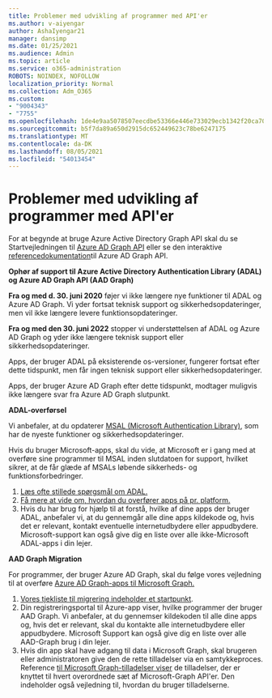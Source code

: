 ```yaml
---
title: Problemer med udvikling af programmer med API'er
ms.author: v-aiyengar
author: AshaIyengar21
manager: dansimp
ms.date: 01/25/2021
ms.audience: Admin
ms.topic: article
ms.service: o365-administration
ROBOTS: NOINDEX, NOFOLLOW
localization_priority: Normal
ms.collection: Adm_O365
ms.custom:
- "9004343"
- "7755"
ms.openlocfilehash: 1de4e9aa5078507eecdbe53366e446e733029ecb1342f20ca701fa7f95a06fa9
ms.sourcegitcommit: b5f7da89a650d2915dc652449623c78be6247175
ms.translationtype: MT
ms.contentlocale: da-DK
ms.lasthandoff: 08/05/2021
ms.locfileid: "54013454"
---
```

# <a name="issues-developing-applications-with-apis"></a>Problemer med udvikling af programmer med API'er

For at begynde at bruge Azure Active Directory Graph API skal du se Startvejledningen til [Azure AD Graph API](https://docs.microsoft.com/azure/active-directory/develop/microsoft-graph-intro) eller se den interaktive [referencedokumentation](https://docs.microsoft.com/previous-versions/azure/ad/graph/api/api-catalog)til Azure AD Graph API.

**Ophør af support til Azure Active Directory Authentication Library (ADAL) og Azure AD Graph API (AAD Graph)**

**Fra og med d. 30. juni 2020** føjer vi ikke længere nye funktioner til ADAL og Azure AD Graph. Vi yder fortsat teknisk support og sikkerhedsopdateringer, men vil ikke længere levere funktionsopdateringer.

**Fra og med den 30. juni 2022** stopper vi understøttelsen af ADAL og Azure AD Graph og yder ikke længere teknisk support eller sikkerhedsopdateringer.

Apps, der bruger ADAL på eksisterende os-versioner, fungerer fortsat efter dette tidspunkt, men får ingen teknisk support eller sikkerhedsopdateringer.

Apps, der bruger Azure AD Graph efter dette tidspunkt, modtager muligvis ikke længere svar fra Azure AD Graph slutpunkt.

**ADAL-overførsel**

Vi anbefaler, at du opdaterer [MSAL (Microsoft Authentication Library)](https://docs.microsoft.com/azure/active-directory/develop/v2-overview), som har de nyeste funktioner og sikkerhedsopdateringer.

Hvis du bruger Microsoft-apps, skal du vide, at Microsoft er i gang med at overføre sine programmer til MSAL inden slutdatoen for support, hvilket sikrer, at de får glæde af MSALs løbende sikkerheds- og funktionsforbedringer.

1. [Læs ofte stillede spørgsmål om ADAL.](https://docs.microsoft.com/azure/active-directory/develop/msal-migration#frequently-asked-questions-faq)
1. [Få mere at vide om, hvordan du overfører apps på pr. platform.](https://docs.microsoft.com/azure/active-directory/develop/msal-migration#frequently-asked-questions-faq)
1. Hvis du har brug for hjælp til at forstå, hvilke af dine apps der bruger ADAL, anbefaler vi, at du gennemgår alle dine apps kildekode og, hvis det er relevant, kontakt eventuelle internetudbydere eller appudbydere. Microsoft-support kan også give dig en liste over alle ikke-Microsoft ADAL-apps i din lejer.

**AAD Graph Migration**

For programmer, der bruger Azure AD Graph, skal du følge vores vejledning til at overføre [Azure AD Graph-apps til Microsoft Graph.](https://docs.microsoft.com/graph/migrate-azure-ad-graph-overview?view=graph-rest-1.0&preserve-view=true)

1. [Vores tjekliste til migrering indeholder et startpunkt](https://docs.microsoft.com/graph/migrate-azure-ad-graph-planning-checklist). 
1. Din registreringsportal til Azure-app viser, hvilke programmer der bruger AAD Graph. Vi anbefaler, at du gennemser kildekoden til alle dine apps og, hvis det er relevant, skal du kontakte alle internetudbydere eller appudbydere. Microsoft Support kan også give dig en liste over alle AAD-Graph brug i din lejer.
1. Hvis din app skal have adgang til data i Microsoft Graph, skal brugeren eller administratoren give den de rette tilladelser via en samtykkeproces. Reference [til Microsoft Graph-tilladelser viser](https://docs.microsoft.com/graph/permissions-reference?context=graph%2Fapi%2Fbeta&view=graph-rest-beta&preserve-view=true) de tilladelser, der er knyttet til hvert overordnede sæt af Microsoft-Graph API'er. Den indeholder også vejledning til, hvordan du bruger tilladelserne.
